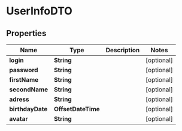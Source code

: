 

# UserInfoDTO


## Properties

| Name | Type | Description | Notes |
|------------ | ------------- | ------------- | -------------|
|**login** | **String** |  |  [optional] |
|**password** | **String** |  |  [optional] |
|**firstName** | **String** |  |  [optional] |
|**secondName** | **String** |  |  [optional] |
|**adress** | **String** |  |  [optional] |
|**birthdayDate** | **OffsetDateTime** |  |  [optional] |
|**avatar** | **String** |  |  [optional] |



